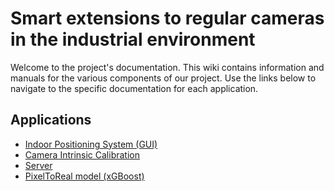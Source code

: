 #  	Smart extensions to regular cameras in the industrial environment

Welcome to the project's documentation. This wiki contains information and manuals for the various components of our project. Use the links below to navigate to the specific documentation for each application.

## Applications

- [Indoor Positioning System (GUI)](Indoor-Positioning-System-(GUI).md)
- [Camera Intrinsic Calibration](Camera-Intrinsic-Calibration.md)
- [Server](Multithreaded-Server.md)
- [PixelToReal model (xGBoost)](xGBoost-Training.md)